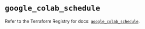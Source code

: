 # `google_colab_schedule`

Refer to the Terraform Registry for docs: [`google_colab_schedule`](https://registry.terraform.io/providers/hashicorp/google-beta/6.49.0/docs/resources/google_colab_schedule).
